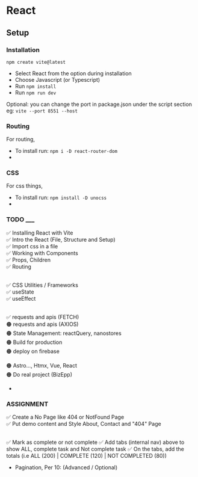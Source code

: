 # React

## Setup

### Installation

`npm create vite@latest`

- Select React from the option during installation
- Choose Javascript (or Typescript)
- Run `npm install`
- Run `npm run dev`

Optional: you can change the port in package.json under the script section
eg: `vite --port 8551 --host`

### Routing

For routing,

- To install run: `npm i -D react-router-dom`
-

### CSS

For css things,

- To install run: `npm install -D unocss`
-

### TODO \_\_\_

✅ Installing React with Vite <br />
✅ Intro the React (File, Structure and Setup)<br />
✅ Import css in a file<br />
✅ Working with Components<br />
✅ Props, Children<br />
✅ Routing<br /><br />

✅ CSS Utilities / Frameworks<br />
✅ useState<br />
✅ useEffect<br /><br />

✅ requests and apis (FETCH)<br />
🟠 requests and apis (AXIOS)<br />
🟠 State Management: reactQuery, nanostores<br />
🟠 Build for production<br />
🟠 deploy on firebase<br />

🟠 Astro..., Htmx, Vue, React<br />
🟠 Do real project (BizEpp)<br />

-

### ASSIGNMENT

✅ Create a No Page like 404 or NotFound Page<br />
✅ Put demo content and Style About, Contact and "404" Page<br /><br />

✅ Mark as complete or not complete
✅ Add tabs (internal nav) above to show ALL, complete task and Not complete task
✅ On the tabs, add the totals (i.e ALL (200) | COMPLETE (120) | NOT COMPLETED (80))

- Pagination, Per 10: (Advanced / Optional)
